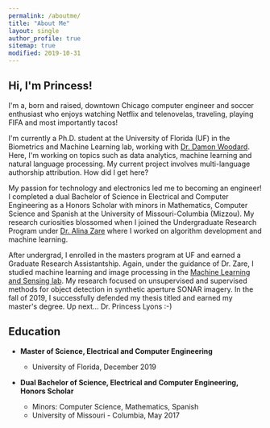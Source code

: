 ```yaml
---
permalink: /aboutme/
title: "About Me"
layout: single
author_profile: true
sitemap: true
modified: 2019-10-31
---
```

## Hi, I'm Princess!
I'm a, born and raised, downtown Chicago computer engineer and soccer enthusiast who enjoys watching Netflix and telenovelas, traveling, playing FIFA and most importantly tacos!

I'm currently a Ph.D. student at the University of Florida (UF) in the Biometrics and Machine Learning lab, working with [Dr. Damon Woodard](http://damonwoodard.com). Here, I'm working on topics such as data analytics, machine learning and natural language processing. My current project involves multi-language authorship attribution. How did I get here?

My passion for technology and electronics led me to becoming an engineer! I completed a dual Bachelor of Science in Electrical and Computer Engineering as a Honors Scholar with minors in Mathematics, Computer Science and Spanish at the University of Missouri-Columbia (Mizzou). My research curiosities blossomed when I joined the Undergraduate Research Program under [Dr. Alina Zare](https://faculty.eng.ufl.edu/machine-learning/people/faculty/) where I worked on algorithm development and machine learning.

After undergrad, I enrolled in the masters program at UF and earned a Graduate Research Assistantship. Again, under the guidance of Dr. Zare, I studied machine learning and image processing in the [Machine Learning and Sensing lab](https://faculty.eng.ufl.edu/machine-learning/machine-learning-sensing-lab/). My research focused on unsupervised and supervised methods for object detection in synthetic aperture SONAR imagery. In the fall of 2019, I successfully defended my thesis titled and earned my master's degree. Up next... Dr. Princess Lyons :-)

## Education
* **Master of Science, Electrical and Computer Engineering**
  * University of Florida, December 2019

* **Dual Bachelor of Science, Electrical and Computer Engineering, Honors Scholar**
  * Minors: Computer Science, Mathematics, Spanish
  * University of Missouri - Columbia, May 2017
